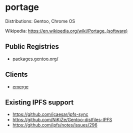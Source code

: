 # portage

Distributions: Gentoo, Chrome OS

Wikipedia: https://en.wikipedia.org/wiki/Portage_(software)

## Public Registries

- [packages.gentoo.org/](https://packages.gentoo.org/)

## Clients

- [emerge](https://en.wikipedia.org/wiki/Portage_(software)#Emerge)

## Existing IPFS support

- https://github.com/jcaesar/ipfs-sync
- https://github.com/NiKiZe/Gentoo-distfiles-IPFS
- https://github.com/ipfs/notes/issues/296
